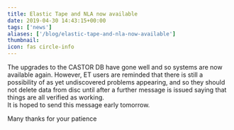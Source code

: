 ```yaml
---
title: Elastic Tape and NLA now available
date: 2019-04-30 14:43:15+00:00
tags: ['news']
aliases: ['/blog/elastic-tape-and-nla-now-available']
thumbnail: 
icon: fas circle-info
---
```

The upgrades to the CASTOR DB have gone well and so systems are now available again. However, ET users are reminded that there is still a possibility of as yet undiscovered problems appearing, and so they should not delete data from disc until after a further message is issued saying that things are all verified as working.   
It is hoped to send this message early tomorrow.


Many thanks for your patience

